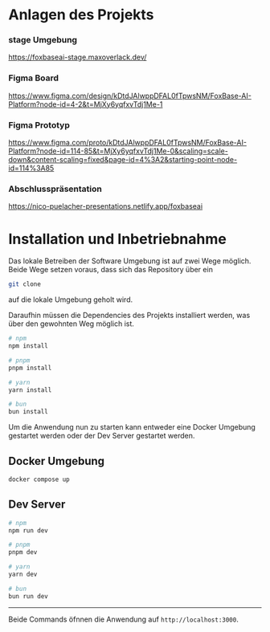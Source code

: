 # Anlagen des Projekts

### stage Umgebung
https://foxbaseai-stage.maxoverlack.dev/

### Figma Board
https://www.figma.com/design/kDtdJAlwppDFAL0fTpwsNM/FoxBase-AI-Platform?node-id=4-2&t=MjXy6yqfxvTdj1Me-1

### Figma Prototyp
https://www.figma.com/proto/kDtdJAlwppDFAL0fTpwsNM/FoxBase-AI-Platform?node-id=114-85&t=MjXy6yqfxvTdj1Me-0&scaling=scale-down&content-scaling=fixed&page-id=4%3A2&starting-point-node-id=114%3A85


### Abschlusspräsentation
https://nico-puelacher-presentations.netlify.app/foxbaseai

# Installation und Inbetriebnahme
Das lokale Betreiben der Software Umgebung ist auf zwei Wege möglich. 
Beide Wege setzen voraus, dass sich das Repository über ein 
```bash
git clone
```
auf die lokale Umgebung geholt wird. 

Daraufhin müssen die Dependencies des Projekts installiert werden, was über den gewohnten Weg möglich ist.

```bash
# npm
npm install

# pnpm
pnpm install

# yarn
yarn install

# bun
bun install
```

Um die Anwendung nun zu starten kann entweder eine Docker Umgebung gestartet werden oder der Dev Server gestartet werden.

## Docker Umgebung
```bash
docker compose up
```
## Dev Server
```bash
# npm
npm run dev

# pnpm
pnpm dev

# yarn
yarn dev

# bun
bun run dev
```
---
Beide Commands öfnnen die Anwendung auf `http://localhost:3000`.

